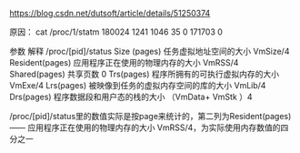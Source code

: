 

https://blog.csdn.net/dutsoft/article/details/51250374



原因：
cat /proc/1/statm 
180024 1241 1046 35 0 171703 0

参数 解释 /proc/[pid]/status
Size (pages) 任务虚拟地址空间的大小 VmSize/4
Resident(pages) 应用程序正在使用的物理内存的大小 VmRSS/4
Shared(pages) 共享页数 0
Trs(pages) 程序所拥有的可执行虚拟内存的大小 VmExe/4
Lrs(pages) 被映像到任务的虚拟内存空间的库的大小 VmLib/4
Drs(pages) 程序数据段和用户态的栈的大小 （VmData+ VmStk ）4

/proc/[pid]/status里的数值实际是按page来统计的，第二列为Resident(pages)—— 应用程序正在使用的物理内存的大小 VmRSS/4，为实际使用内存数值的四分之一

